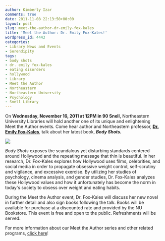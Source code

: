 ```yaml
---
author: Kimberly Izar
comments: true
date: 2011-11-08 22:13:50+00:00
layout: post
slug: meet-the-author-dr-emily-fox-kales
title: 'Meet the Author: Dr. Emily Fox-Kales!'
wordpress_id: 4443
categories:
- Library News and Events
- Serendipity
tags:
- body shots
- dr. emily fox-kales
- eating disorders
- hollywood
- Library
- Meet the Author
- Northeastern
- Northeastern University
- Psychology
- Snell Library
---
```


On **Wednesday, November 16, 2011 at 12PM in 90 Snell,** Northeastern University Libraries will hold another one of its unique and enlightening Meet the Author events. Come hear author and Northeastern professor, [**Dr. Emily Fox-Kales**](http://emilyfox-kales.com/), talk about her latest book, _**Body Shots.**_

[![](http://www.lib.neu.edu/snippets/wp-content/uploads/2011/11/bodyshots-118x150.jpg)](http://www.lib.neu.edu/snippets/wp-content/uploads/2011/11/bodyshots.jpg)

_Body Shots_ exposes the scandalous yet disturbing standards centered around Hollywood and the repeating message that thin is beautiful. In her research, Dr. Fox-Kales explores how Hollywood uses films, celebrities, and social media in order to propagate obsessive weight control, self-scrutiny and vigilance, and excessive exercise. By utilizing her studies of psychology, cinema analysis, and gender studies, Dr. Fox-Kales analyzes these Hollywood values and how it unfortunately has become the norm in today's society to obsess over weight and eating habits.

During the Meet the Author event, Dr. Fox-Kales will discuss her new novel in further detail and also sign books following the talk. Books will be available for purchase at a discounted rate and provided by the NU Bookstore. This event is free and open to the public. Refreshments will be served.

For more information about our Meet the Author series and other related programs, [click here](http://www.lib.neu.edu/about_us/news_events/)!
